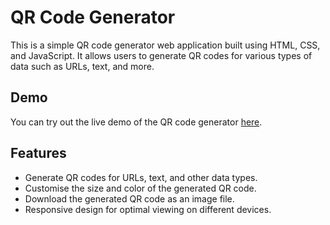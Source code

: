 # QR Code Generator
This is a simple QR code generator web application built using HTML, CSS, and JavaScript. It allows users to generate QR codes for various types of data such as URLs, text, and more.

## Demo
You can try out the live demo of the QR code generator [here](https://animated-medovik-b8b3da.netlify.app/).

## Features
* Generate QR codes for URLs, text, and other data types.
* Customise the size and color of the generated QR code.
* Download the generated QR code as an image file.
* Responsive design for optimal viewing on different devices.
